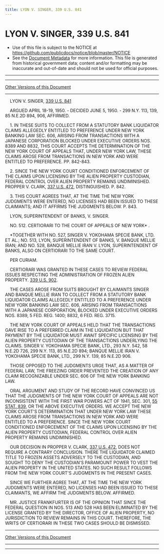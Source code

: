 ```yaml
---
title: LYON V. SINGER, 339 U.S. 841
---
```


# LYON V. SINGER, 339 U.S. 841

* Use of this file is subject to the NOTICE at https://github.com/publicdocs/notice/blob/master/NOTICE
* See the [Document Metadata](../../../index.md) for more information.
  This file is generated from historical government data; content and/or formatting may be inaccurate and out-of-date and should not be used for official purposes.

----------
----------

[Other Versions of this Document](https://publicdocs.github.io/go/links?ns=uslm-x&ref=%2Fus%2Fcourts%2Fscotus%2FusReporter%2F339%2F841)

----------

    LYON V. SINGER, [339 U.S. 841][/us/courts/scotus/usReporter/339/841]

    ARGUED APRIL 18-19, 1950.  - DECIDED JUNE 5, 1950.  - 299 N.Y. 113, 139, 85 N.E.2D 894, 906, AFFIRMED.

    1.  IN THESE SUITS TO COLLECT FROM A STATUTORY BANK LIQUIDATOR CLAIMS ALLEGEDLY ENTITLED TO PREFERENCE UNDER NEW YORK BANKING LAW SEC. 606, ARISING FROM TRANSACTIONS WITH A JAPANESE CORPORATION BLOCKED UNDER EXECUTIVE ORDERS NOS. 8389 AND 8832, THIS COURT ACCEPTS THE DETERMINATION OF THE NEW YORK COURT OF APPEALS THAT, UNDER NEW YORK LAW, THESE CLAIMS AROSE FROM TRANSACTIONS IN NEW YORK AND WERE ENTITLED TO PREFERENCE.  PP. 842-843.

    2.  SINCE THE NEW YORK COURT CONDITIONED ENFORCEMENT OF THE CLAIMS UPON LICENSING BY THE ALIEN PROPERTY CUSTODIAN, FEDERAL CONTROL OVER ALIEN PROPERTY REMAINS UNDIMINISHED.  PROPPER V. CLARK, [337 U.S. 472][/us/courts/scotus/usReporter/337/472], DISTINGUISHED.  P. 842.

    3.  THIS COURT AGREES THAT, AT THE TIME THE NEW YORK JUDGMENTS WERE ENTERED, NO LICENSES HAD BEEN ISSUED TO THESE CLAIMANTS; AND IT AFFIRMS THE JUDGMENTS BELOW.  P. 843.

    LYON, SUPERINTENDENT OF BANKS, V. SINGER.

    NO. 512.  CERTIORARI TO THE COURT OF APPEALS OF NEW YORK\* .

    \*TOGETHER WITH NO. 527, SINGER V. YOKOHAMA SPECIE BANK, LTD. ET AL.; NO. 513, LYON, SUPERINTENDENT OF BANKS, V. BANQUE MELLIE IRAN; AND NO. 528, BANQUE MELLIE IRAN V. LYON, SUPERINTENDENT OF BANKS, ALSO ON CERTIORARI TO THE SAME COURT.

    PER CURIAM.

    CERTIORARI WAS GRANTED IN THESE CASES TO REVIEW FEDERAL ISSUES RESPECTING THE ADMINISTRATION OF FROZEN ALIEN PROPERTY.  [339 U.S. 902][/us/courts/scotus/usReporter/339/902].

    THE CASES AROSE FROM SUITS BROUGHT BY CLAIMANTS SINGER AND BANQUE MELLIE IRAN TO COLLECT FROM A STATUTORY BANK LIQUIDATOR CLAIMS ALLEGEDLY ENTITLED TO A PREFERENCE UNDER NEW YORK BANKING LAW SEC. 606, ARISING FROM TRANSACTIONS WITH A JAPANESE CORPORATION, BLOCKED UNDER EXECUTIVE ORDERS NOS. 8389, 5 FED. REG. 1400; 8832, 6 FED. REG. 3715.

    THE NEW YORK COURT OF APPEALS HELD THAT THE TRANSACTIONS GAVE RISE TO A PREFERRED CLAIM IN THE LIQUIDATION BUT THAT PAYMENT BY THE LIQUIDATOR MUST AWAIT SPECIFIC LICENSING BY THE ALIEN PROPERTY CUSTODIAN OF THE TRANSACTIONS UNDERLYING THE CLAIMS.  SINGER V. YOKOHAMA SPECIE BANK, LTD., 293 N.Y. 542, 58 N.E.2D 726, 299 N.Y. 113, 85 N.E.2D 894; BANQUE MELLIE IRAN V. YOKOHAMA SPECIE BANK, LTD., 299 N.Y. 139, 85 N.E.2D 906.

    THOSE OPPOSED TO THE JUDGMENTS URGE THAT, AS A MATTER OF FEDERAL LAW, THE FREEZING ORDER PREVENTED THE CREATION OF ANY CLAIM RECOGNIZABLE UNDER SEC. 606 OF THE NEW YORK BANKING LAW.

    ORAL ARGUMENT AND STUDY OF THE RECORD HAVE CONVINCED US THAT THE JUDGMENTS OF THE NEW YORK COURT OF APPEALS ARE NOT INCONSISTENT WITH THE FIRST WAR POWERS ACT OF 1941, SEC. 301, [55 STAT. 839][/us/stat/55/839], OR THE ABOVE EXECUTIVE ORDERS.  WE ACCEPT THE NEW YORK COURT'S DETERMINATION THAT UNDER NEW YORK LAW THESE CLAIMS AROSE FROM TRANSACTIONS IN NEW YORK AND WERE ENTITLED TO A PREFERENCE.  SINCE THE NEW YORK COURT CONDITIONED ENFORCEMENT OF THE CLAIMS UPON LICENSING BY THE ALIEN PROPERTY CUSTODIAN, FEDERAL CONTROL OVER ALIEN PROPERTY REMAINS UNDIMINISHED.

    OUR DECISION IN PROPPER V. CLARK, [337 U.S. 472][/us/courts/scotus/usReporter/337/472], DOES NOT REQUIRE A CONTRARY CONCLUSION.  THERE THE LIQUIDATOR CLAIMED TITLE TO FROZEN ASSETS ADVERSELY TO THE CUSTODIAN, AND SOUGHT TO DENY THE CUSTODIAN'S PARAMOUNT POWER TO VEST THE ALIEN PROPERTY IN THE UNITED STATES.  NO SUCH RESULT FOLLOWS FROM THE NEW YORK COURT'S JUDGMENTS IN THE PRESENT CASES.

    SINCE WE FURTHER AGREE THAT, AT THE TIME THE NEW YORK JUDGMENTS WERE ENTERED, NO LICENSES HAD BEEN ISSUED TO THESE CLAIMANTS, WE AFFIRM THE JUDGMENTS BELOW.  AFFIRMED.

    MR. JUSTICE FRANKFURTER IS OF THE OPINION THAT SINCE THE FEDERAL QUESTION IN NOS. 513 AND 528 HAS BEEN ELIMINATED BY THE LICENSE GRANTED BY THE DIRECTOR, OFFICE OF ALIEN PROPERTY, NO JURISDICTION TO REVIEW REMAINS IN THIS COURT.  THEREFORE, THE WRITS OF CERTIORARI IN THESE TWO CASES SHOULD BE DISMISSED.

----------

[Other Versions of this Document](https://publicdocs.github.io/go/links?ns=uslm-x&ref=%2Fus%2Fcourts%2Fscotus%2FusReporter%2F339%2F841)

----------
----------

[/us/courts/scotus/usReporter/339/841]: https://publicdocs.github.io/go/links?ns=uslm-x&ref=%2Fus%2Fcourts%2Fscotus%2FusReporter%2F339%2F841
[/us/courts/scotus/usReporter/337/472]: https://publicdocs.github.io/go/links?ns=uslm-x&ref=%2Fus%2Fcourts%2Fscotus%2FusReporter%2F337%2F472
[/us/courts/scotus/usReporter/339/902]: https://publicdocs.github.io/go/links?ns=uslm-x&ref=%2Fus%2Fcourts%2Fscotus%2FusReporter%2F339%2F902
[/us/stat/55/839]: https://publicdocs.github.io/go/links?ns=uslm&ref=%2Fus%2Fstat%2F55%2F839
[/us/courts/scotus/usReporter/337/472]: https://publicdocs.github.io/go/links?ns=uslm-x&ref=%2Fus%2Fcourts%2Fscotus%2FusReporter%2F337%2F472


